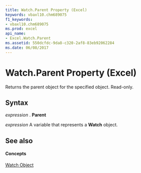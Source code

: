 ```yaml
---
title: Watch.Parent Property (Excel)
keywords: vbaxl10.chm689075
f1_keywords:
- vbaxl10.chm689075
ms.prod: excel
api_name:
- Excel.Watch.Parent
ms.assetid: 550dcfdc-9da8-c320-2af8-83eb92062284
ms.date: 06/08/2017
---
```



# Watch.Parent Property (Excel)

Returns the parent object for the specified object. Read-only.


## Syntax

 _expression_ . **Parent**

 _expression_ A variable that represents a **Watch** object.


## See also


#### Concepts


[Watch Object](Excel.Watch.md)

